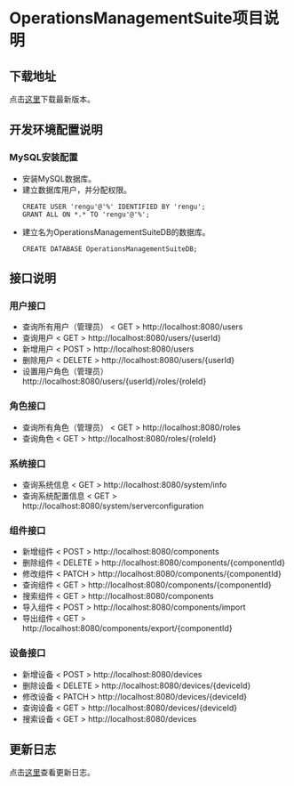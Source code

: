 # OperationsManagementSuite项目说明

## 下载地址

点击[这里](https://github.com/MagnyCopper/OperationsManagementSuite/releases/latest)下载最新版本。

## 开发环境配置说明

### MySQL安装配置

* 安装MySQL数据库。
* 建立数据库用户，并分配权限。
    ```
    CREATE USER 'rengu'@'%' IDENTIFIED BY 'rengu';
    GRANT ALL ON *.* TO 'rengu'@'%';
    ```
* 建立名为OperationsManagementSuiteDB的数据库。
    ```
    CREATE DATABASE OperationsManagementSuiteDB;
    ```
## 接口说明

### 用户接口
* 查询所有用户（管理员） < GET > http://localhost:8080/users
* 查询用户 < GET > http://localhost:8080/users/{userId}
* 新增用户 < POST > http://localhost:8080/users
* 删除用户 < DELETE > http://localhost:8080/users/{userId}
* 设置用户角色（管理员） <PUT> http://localhost:8080/users/{userId}/roles/{roleId}

### 角色接口
* 查询所有角色（管理员） < GET > http://localhost:8080/roles
* 查询角色 < GET > http://localhost:8080/roles/{roleId}

### 系统接口
* 查询系统信息 < GET > http://localhost:8080/system/info
* 查询系统配置信息 < GET > http://localhost:8080/system/serverconfiguration

### 组件接口
* 新增组件 < POST > http://localhost:8080/components
* 删除组件 < DELETE > http://localhost:8080/components/{componentId}
* 修改组件 < PATCH > http://localhost:8080/components/{componentId}
* 查询组件 < GET > http://localhost:8080/components/{componentId}
* 搜索组件 < GET > http://localhost:8080/components
* 导入组件 < POST > http://localhost:8080/components/import
* 导出组件 < GET > http://localhost:8080/components/export/{componentId}

### 设备接口
* 新增设备 < POST > http://localhost:8080/devices
* 删除设备 < DELETE > http://localhost:8080/devices/{deviceId}
* 修改设备 < PATCH > http://localhost:8080/devices/{deviceId}
* 查询设备 < GET > http://localhost:8080/devices/{deviceId}
* 搜索设备 < GET > http://localhost:8080/devices

## 更新日志
点击[这里](https://github.com/MagnyCopper/OperationsManagementSuite/blob/dev/CHANGELOG.md)查看更新日志。